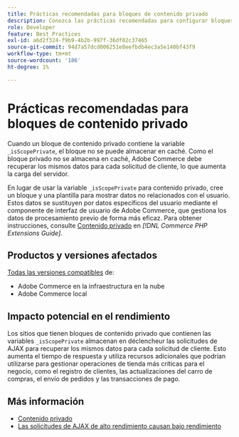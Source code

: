 ```yaml
---
title: Prácticas recomendadas para bloques de contenido privado
description: Conozca las prácticas recomendadas para configurar bloques de contenido privado a fin de optimizar el rendimiento de la tienda.
role: Developer
feature: Best Practices
exl-id: a6d2f324-f9b9-4b2b-997f-36df02c37465
source-git-commit: 94d7a57dcd006251e8eefbdb4ec3a5e140bf43f9
workflow-type: tm+mt
source-wordcount: '186'
ht-degree: 1%

---
```


# Prácticas recomendadas para bloques de contenido privado

Cuando un bloque de contenido privado contiene la variable `_isScopePrivate`, el bloque no se puede almacenar en caché. Como el bloque privado no se almacena en caché, Adobe Commerce debe recuperar los mismos datos para cada solicitud de cliente, lo que aumenta la carga del servidor.

En lugar de usar la variable `_isScopePrivate` para contenido privado, cree un bloque y una plantilla para mostrar datos no relacionados con el usuario. Estos datos se sustituyen por datos específicos del usuario mediante el componente de interfaz de usuario de Adobe Commerce, que gestiona los datos de procesamiento previo de forma más eficaz. Para obtener instrucciones, consulte [Contenido privado](https://developer.adobe.com/commerce/php/development/cache/page/private-content/) en _[!DNL Commerce PHP Extensions Guide]_.

## Productos y versiones afectados

[Todas las versiones compatibles](../../../release/versions.md) de:

- Adobe Commerce en la infraestructura en la nube
- Adobe Commerce local

## Impacto potencial en el rendimiento

Los sitios que tienen bloques de contenido privado que contienen las variables `_isScopePrivate` almacenan en déclencheur las solicitudes de AJAX para recuperar los mismos datos para cada solicitud de cliente. Esto aumenta el tiempo de respuesta y utiliza recursos adicionales que podrían utilizarse para gestionar operaciones de tienda más críticas para el negocio, como el registro de clientes, las actualizaciones del carro de compras, el envío de pedidos y las transacciones de pago.

## Más información

- [Contenido privado](../../../performance/configuration.md#client-side-optimization-settings)
- [Las solicitudes de AJAX de alto rendimiento causan bajo rendimiento](https://experienceleague.adobe.com/docs/commerce-knowledge-base/kb/troubleshooting/miscellaneous/high-throughput-ajax-requests-cause-poor-performance.html)
